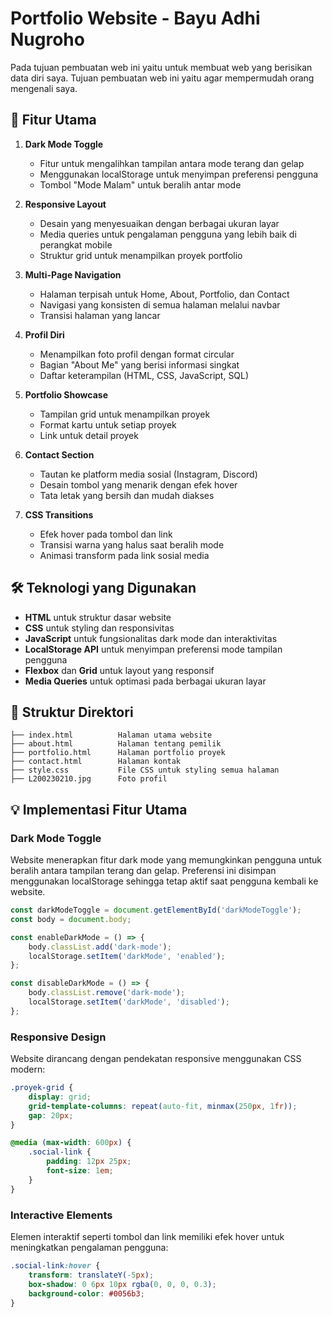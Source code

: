 # Portfolio Website - Bayu Adhi Nugroho

Pada tujuan pembuatan web ini yaitu untuk membuat web yang berisikan data diri saya. Tujuan pembuatan web ini yaitu agar mempermudah orang mengenali saya.

## 🚀 Fitur Utama

1. **Dark Mode Toggle**
   - Fitur untuk mengalihkan tampilan antara mode terang dan gelap
   - Menggunakan localStorage untuk menyimpan preferensi pengguna
   - Tombol "Mode Malam" untuk beralih antar mode

2. **Responsive Layout**
   - Desain yang menyesuaikan dengan berbagai ukuran layar
   - Media queries untuk pengalaman pengguna yang lebih baik di perangkat mobile
   - Struktur grid untuk menampilkan proyek portfolio

3. **Multi-Page Navigation**
   - Halaman terpisah untuk Home, About, Portfolio, dan Contact
   - Navigasi yang konsisten di semua halaman melalui navbar
   - Transisi halaman yang lancar

4. **Profil Diri**
   - Menampilkan foto profil dengan format circular
   - Bagian "About Me" yang berisi informasi singkat
   - Daftar keterampilan (HTML, CSS, JavaScript, SQL)

5. **Portfolio Showcase**
   - Tampilan grid untuk menampilkan proyek
   - Format kartu untuk setiap proyek
   - Link untuk detail proyek

6. **Contact Section**
   - Tautan ke platform media sosial (Instagram, Discord)
   - Desain tombol yang menarik dengan efek hover
   - Tata letak yang bersih dan mudah diakses

7. **CSS Transitions**
   - Efek hover pada tombol dan link
   - Transisi warna yang halus saat beralih mode
   - Animasi transform pada link sosial media

## 🛠 Teknologi yang Digunakan

- **HTML** untuk struktur dasar website
- **CSS** untuk styling dan responsivitas
- **JavaScript** untuk fungsionalitas dark mode dan interaktivitas
- **LocalStorage API** untuk menyimpan preferensi mode tampilan pengguna
- **Flexbox** dan **Grid** untuk layout yang responsif
- **Media Queries** untuk optimasi pada berbagai ukuran layar

## 📂 Struktur Direktori

```
├── index.html          Halaman utama website
├── about.html          Halaman tentang pemilik
├── portfolio.html      Halaman portfolio proyek
├── contact.html        Halaman kontak
├── style.css           File CSS untuk styling semua halaman
├── L200230210.jpg      Foto profil
```

## 💡 Implementasi Fitur Utama

### Dark Mode Toggle
Website menerapkan fitur dark mode yang memungkinkan pengguna untuk beralih antara tampilan terang dan gelap. Preferensi ini disimpan menggunakan localStorage sehingga tetap aktif saat pengguna kembali ke website.

```javascript
const darkModeToggle = document.getElementById('darkModeToggle');
const body = document.body;

const enableDarkMode = () => {
    body.classList.add('dark-mode');
    localStorage.setItem('darkMode', 'enabled');
};

const disableDarkMode = () => {
    body.classList.remove('dark-mode');
    localStorage.setItem('darkMode', 'disabled');
};
```

### Responsive Design
Website dirancang dengan pendekatan responsive menggunakan CSS modern:

```css
.proyek-grid {
    display: grid;
    grid-template-columns: repeat(auto-fit, minmax(250px, 1fr));
    gap: 20px;
}

@media (max-width: 600px) {
    .social-link {
        padding: 12px 25px;
        font-size: 1em;
    }
}
```

### Interactive Elements
Elemen interaktif seperti tombol dan link memiliki efek hover untuk meningkatkan pengalaman pengguna:

```css
.social-link:hover {
    transform: translateY(-5px);
    box-shadow: 0 6px 10px rgba(0, 0, 0, 0.3);
    background-color: #0056b3;
}
```

